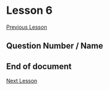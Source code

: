 # Lesson 6

[Previous Lesson](../lesson5/solutions.md)

<!-- Solutions below only -->

## Question Number / Name

<!-- Solutions above only -->

## End of document

[Next Lesson](../lesson7/solutions.md)
